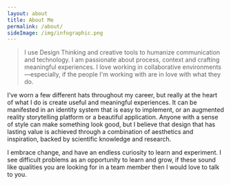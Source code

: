 ```yaml
---
layout: about
title: About Me
permalink: /about/
sideImage: /img/infographic.png
---
```


>I use Design Thinking and creative tools to humanize communication and technology. I am passionate about process, context and crafting meaningful experiences. I love working in collaborative environments—especially, if the people I'm working with are in love with what they do.

I’ve worn a few different hats throughout my career, but really at the heart of what I do is create useful and meaningful experiences. It can be manifested in an identity system that is easy to implement, or an augmented reality storytelling platform or a beautiful application. Anyone with a sense of style can make something look good, but I believe that design that has lasting value is achieved through a combination of aesthetics and inspiration, backed by scientific knowledge and research.

I embrace change, and have an endless curiosity to learn and experiment. I see difficult problems as an opportunity to learn and grow, if these sound like qualities you are looking for in a team member then I would love to talk to you.
